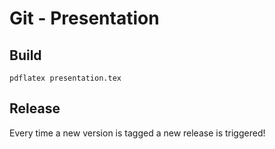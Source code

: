 # Git - Presentation

## Build
`pdflatex presentation.tex`

## Release
Every time a new version is tagged a new release is triggered!
